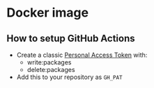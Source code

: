 # Docker image

## How to setup GitHub Actions

- Create a classic [Personal Access Token](https://github.com/settings/tokens/new) with:
  - write:packages
  - delete:packages
- Add this to your repository as `GH_PAT`
